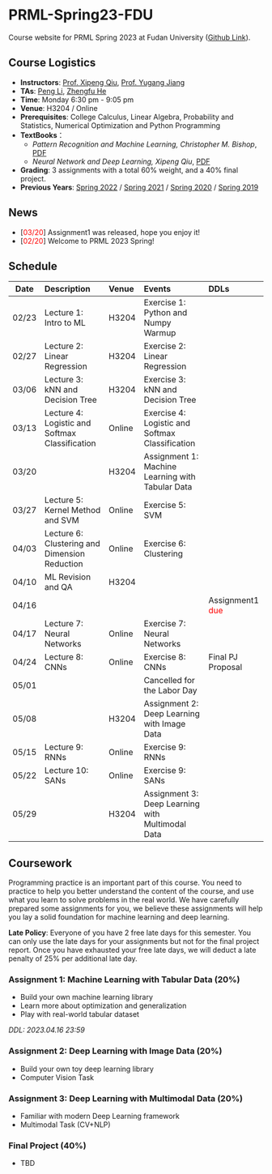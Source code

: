 # PRML-Spring23-FDU

Course website for PRML Spring 2023 at Fudan University ([Github Link](https://github.com/dasepli/PRML-Spring23-FDU)).

## Course Logistics
- **Instructors**: [Prof. Xipeng Qiu](https://xpqiu.github.io/index.html), [Prof. Yugang Jiang](http://www.yugangjiang.info/bioChn.html)
- **TAs**: <a href="mailto:lip21@m.fudan.edu.cn">Peng Li</a>, <a href="mailto:zfhe19@fudan.edu.cn">Zhengfu He</a>
- **Time**: Monday 6:30 pm - 9:05 pm
- **Venue**: H3204 / Online
- **Prerequisites**: College Calculus, Linear Algebra, Probability and Statistics, Numerical Optimization and Python Programming
- **TextBooks**：
    - *Pattern Recognition and Machine Learning, Christopher M. Bishop*, [PDF](https://www.microsoft.com/en-us/research/uploads/prod/2006/01/Bishop-Pattern-Recognition-and-Machine-Learning-2006.pdf)
    - *Neural Network and Deep Learning, Xipeng Qiu*, [PDF](https://nndl.github.io/)
- **Grading**: 3 assignments with a total 60% weight, and a 40% final project.
- **Previous Years**: [Spring 2022](https://github.com/dasepli/PRML-Spring22-FDU) / [Spring 2021](https://toscode.gitee.com/fnlp/prml-21-spring) / [Spring 2020](https://github.com/xuyige/PRML-Spring20-FDU) / [Spring 2019](https://github.com/FDUCSLG/PRML-2019Spring-FDU)

## News
<ul>
<li>[<font color="red">03/20</font>] Assignment1 was released, hope you enjoy it! </li>
<li>[<font color="red">02/20</font>] Welcome to PRML 2023 Spring! </li>
</ul>

## Schedule
|Date |Description| Venue |Events | DDLs|
|:---:|:------|:------|:----|:----|
|02/23 |Lecture 1: Intro to ML   |  H3204  |Exercise 1: Python and Numpy Warmup| |
|02/27 |Lecture 2: Linear Regression | H3204 |Exercise 2: Linear Regression| |
|03/06 |Lecture 3: kNN and Decision Tree | H3204 |Exercise 3: kNN and Decision Tree| |
|03/13 |Lecture 4: Logistic and Softmax Classification | Online |Exercise 4: Logistic and Softmax Classification| |
|03/20 | | H3204 |Assignment 1: Machine Learning with Tabular Data| |
|03/27 |Lecture 5: Kernel Method and SVM | Online |Exercise 5: SVM| |
|04/03 |Lecture 6: Clustering and Dimension Reduction | Online |Exercise 6: Clustering| |
|04/10 |ML Revision and QA  | H3204 | | |
|04/16 |  |  |  | Assignment1 <font color="red">due</font> |
|04/17 |Lecture 7: Neural Networks | Online |Exercise 7: Neural Networks| |
|04/24 |Lecture 8: CNNs | Online  |Exercise 8: CNNs|  Final PJ Proposal|
|05/01 | |  |Cancelled for the Labor Day| |
|05/08 | | H3204 |Assignment 2: Deep Learning with Image Data| |
|05/15 |Lecture 9: RNNs | Online |Exercise 9: RNNs| |
|05/22 |Lecture 10: SANs | Online |Exercise 9: SANs| |
|05/29 | | H3204 |Assignment 3: Deep Learning with Multimodal Data| |

## Coursework
Programming practice is an important part of this course. 
You need to practice to help you better understand the content of the course, and use what you learn to solve problems in the real world. 
We have carefully prepared some assignments for you, we believe these assignments will help you lay a solid foundation for machine learning and deep learning.

**Late Policy**: Everyone of you have 2 free late days for this semester. You can only use the late days for your assignments but not for the final project report. Once you have exhausted your free late days, we will deduct a late penalty of 25% per additional late day.

### Assignment 1: Machine Learning with Tabular Data (20%)
- Build your own machine learning library
- Learn more about optimization and generalization
- Play with real-world tabular dataset

*DDL: 2023.04.16 23:59*

### Assignment 2: Deep Learning with Image Data (20%)
- Build your own toy deep learning library
- Computer Vision Task

### Assignment 3: Deep Learning with Multimodal Data (20%)
- Familiar with modern Deep Learning framework
- Multimodal Task (CV+NLP)

### Final Project (40%)
- TBD